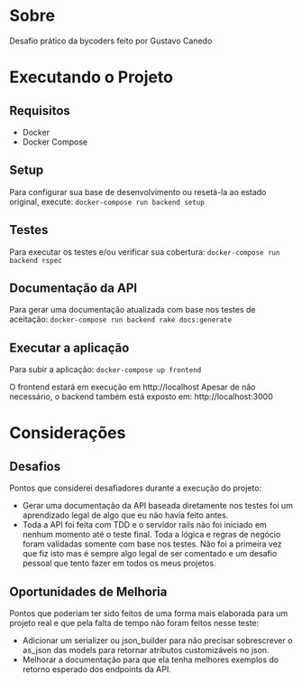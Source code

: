 # Sobre
Desafio prático da bycoders feito por Gustavo Canedo

# Executando o Projeto
## Requisitos
 - Docker
 - Docker Compose

## Setup
Para configurar sua base de desenvolvimento ou resetá-la ao estado original, execute:
`docker-compose run backend setup`

## Testes
Para executar os testes e/ou verificar sua cobertura:
`docker-compose run backend rspec`

## Documentação da API
Para gerar uma documentação atualizada com base nos testes de aceitação:
`docker-compose run backend rake docs:generate`

## Executar a aplicação
Para subir a aplicação:
`docker-compose up frontend`

O frontend estará em execução em http://localhost
Apesar de não necessário, o backend também está exposto em: http://localhost:3000

# Considerações
## Desafios
Pontos que considerei desafiadores durante a execução do projeto:
- Gerar uma documentação da API baseada diretamente nos testes foi um aprendizado legal de algo que eu não havia feito antes.
- Toda a API foi feita com TDD e o servidor rails não foi iniciado em nenhum momento até o teste final. Toda a lógica e regras de negócio foram validadas somente com base nos testes. Não foi a primeira vez que fiz isto mas é sempre algo legal de ser comentado e um desafio pessoal que tento fazer em todos os meus projetos.

## Oportunidades de Melhoria
Pontos que poderiam ter sido feitos de uma forma mais elaborada para um projeto real e que pela falta de tempo não foram feitos nesse teste:
- Adicionar um serializer ou json_builder para não precisar sobrescrever o as_json das models para retornar atributos customizáveis no json.
- Melhorar a documentação para que ela tenha melhores exemplos do retorno esperado dos endpoints da API.
